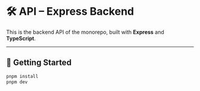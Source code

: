 # 🛠️ API – Express Backend

This is the backend API of the monorepo, built with **Express** and **TypeScript**.

---

## 🚀 Getting Started

```bash
pnpm install
pnpm dev
```
